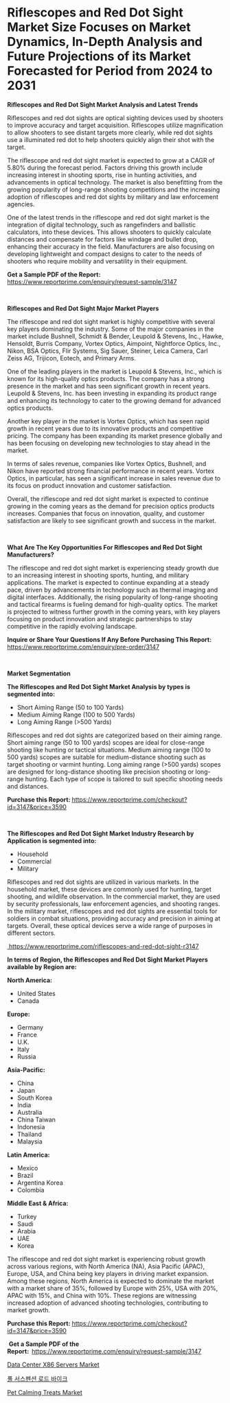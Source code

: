 <p><h1>Riflescopes and Red Dot Sight Market Size Focuses on Market Dynamics, In-Depth Analysis and Future Projections of its Market Forecasted for Period from 2024 to 2031</h1></p><p><strong>Riflescopes and Red Dot Sight Market Analysis and Latest Trends</strong></p>
<p><p>Riflescopes and red dot sights are optical sighting devices used by shooters to improve accuracy and target acquisition. Riflescopes utilize magnification to allow shooters to see distant targets more clearly, while red dot sights use a illuminated red dot to help shooters quickly align their shot with the target.</p><p>The riflescope and red dot sight market is expected to grow at a CAGR of 5.80% during the forecast period. Factors driving this growth include increasing interest in shooting sports, rise in hunting activities, and advancements in optical technology. The market is also benefitting from the growing popularity of long-range shooting competitions and the increasing adoption of riflescopes and red dot sights by military and law enforcement agencies.</p><p>One of the latest trends in the riflescope and red dot sight market is the integration of digital technology, such as rangefinders and ballistic calculators, into these devices. This allows shooters to quickly calculate distances and compensate for factors like windage and bullet drop, enhancing their accuracy in the field. Manufacturers are also focusing on developing lightweight and compact designs to cater to the needs of shooters who require mobility and versatility in their equipment.</p></p>
<p><strong>Get a Sample PDF of the Report:&nbsp;</strong> <a href="https://www.reportprime.com/enquiry/request-sample/3147">https://www.reportprime.com/enquiry/request-sample/3147</a></p>
<p>&nbsp;</p>
<p><strong>Riflescopes and Red Dot Sight Major Market Players</strong></p>
<p><p>The riflescope and red dot sight market is highly competitive with several key players dominating the industry. Some of the major companies in the market include Bushnell, Schmidt & Bender, Leupold & Stevens, Inc., Hawke, Hensoldt, Burris Company, Vortex Optics, Aimpoint, Nightforce Optics, Inc., Nikon, BSA Optics, Flir Systems, Sig Sauer, Steiner, Leica Camera, Carl Zeiss AG, Trijicon, Eotech, and Primary Arms.</p><p>One of the leading players in the market is Leupold & Stevens, Inc., which is known for its high-quality optics products. The company has a strong presence in the market and has seen significant growth in recent years. Leupold & Stevens, Inc. has been investing in expanding its product range and enhancing its technology to cater to the growing demand for advanced optics products.</p><p>Another key player in the market is Vortex Optics, which has seen rapid growth in recent years due to its innovative products and competitive pricing. The company has been expanding its market presence globally and has been focusing on developing new technologies to stay ahead in the market.</p><p>In terms of sales revenue, companies like Vortex Optics, Bushnell, and Nikon have reported strong financial performance in recent years. Vortex Optics, in particular, has seen a significant increase in sales revenue due to its focus on product innovation and customer satisfaction.</p><p>Overall, the riflescope and red dot sight market is expected to continue growing in the coming years as the demand for precision optics products increases. Companies that focus on innovation, quality, and customer satisfaction are likely to see significant growth and success in the market.</p></p>
<p>&nbsp;</p>
<p><strong>What Are The Key Opportunities For Riflescopes and Red Dot Sight Manufacturers?</strong></p>
<p><p>The riflescope and red dot sight market is experiencing steady growth due to an increasing interest in shooting sports, hunting, and military applications. The market is expected to continue expanding at a steady pace, driven by advancements in technology such as thermal imaging and digital interfaces. Additionally, the rising popularity of long-range shooting and tactical firearms is fueling demand for high-quality optics. The market is projected to witness further growth in the coming years, with key players focusing on product innovation and strategic partnerships to stay competitive in the rapidly evolving landscape.</p></p>
<p><strong>Inquire or Share Your Questions If Any Before Purchasing This Report:</strong> <a href="https://www.reportprime.com/enquiry/pre-order/3147">https://www.reportprime.com/enquiry/pre-order/3147</a></p>
<p>&nbsp;</p>
<p><strong>Market Segmentation</strong></p>
<p><strong>The Riflescopes and Red Dot Sight Market Analysis by types is segmented into:</strong></p>
<p><ul><li>Short Aiming Range (50 to 100 Yards)</li><li>Medium Aiming Range (100 to 500 Yards)</li><li>Long Aiming Range (>500 Yards)</li></ul></p>
<p><p>Riflescopes and red dot sights are categorized based on their aiming range. Short aiming range (50 to 100 yards) scopes are ideal for close-range shooting like hunting or tactical situations. Medium aiming range (100 to 500 yards) scopes are suitable for medium-distance shooting such as target shooting or varmint hunting. Long aiming range (>500 yards) scopes are designed for long-distance shooting like precision shooting or long-range hunting. Each type of scope is tailored to suit specific shooting needs and distances.</p></p>
<p><strong>Purchase this Report:&nbsp;</strong><a href="https://www.reportprime.com/checkout?id=3147&price=3590">https://www.reportprime.com/checkout?id=3147&price=3590</a></p>
<p>&nbsp;</p>
<p><strong>The Riflescopes and Red Dot Sight Market Industry Research by Application is segmented into:</strong></p>
<p><ul><li>Household</li><li>Commercial</li><li>Military</li></ul></p>
<p><p>Riflescopes and red dot sights are utilized in various markets. In the household market, these devices are commonly used for hunting, target shooting, and wildlife observation. In the commercial market, they are used by security professionals, law enforcement agencies, and shooting ranges. In the military market, riflescopes and red dot sights are essential tools for soldiers in combat situations, providing accuracy and precision in aiming at targets. Overall, these optical devices serve a wide range of purposes in different sectors.</p></p>
<p><a href="https://www.reportprime.com/riflescopes-and-red-dot-sight-r3147">&nbsp;https://www.reportprime.com/riflescopes-and-red-dot-sight-r3147</a></p>
<p><strong>In terms of Region, the Riflescopes and Red Dot Sight Market Players available by Region are:</strong></p>
<p>
    <p> <strong> North America: </strong>
        <ul>
            <li>United States</li>
            <li>Canada</li>
        </ul>
        </p> 
    <p> <strong> Europe: </strong>
        <ul>
            <li>Germany</li>
            <li>France</li>
            <li>U.K.</li>
            <li>Italy</li>
            <li>Russia</li>
        </ul>
        </p> 
    <p> <strong> Asia-Pacific: </strong>
        <ul>
            <li>China</li>
            <li>Japan</li>
            <li>South Korea</li>
            <li>India</li>
            <li>Australia</li>
            <li>China Taiwan</li>
            <li>Indonesia</li>
            <li>Thailand</li>
            <li>Malaysia</li>
        </ul>
        </p> 
    <p> <strong> Latin America: </strong>
        <ul>
            <li>Mexico</li>
            <li>Brazil</li>
            <li>Argentina Korea</li>
            <li>Colombia</li>
        </ul>
        </p> 
    <p> <strong> Middle East & Africa: </strong>
        <ul>
            <li>Turkey</li>
            <li>Saudi</li>
            <li>Arabia</li>
            <li>UAE</li>
            <li>Korea</li>
        </ul>
    </p>
    </p>
<p><p>The riflescope and red dot sight market is experiencing robust growth across various regions, with North America (NA), Asia Pacific (APAC), Europe, USA, and China being key players in driving market expansion. Among these regions, North America is expected to dominate the market with a market share of 35%, followed by Europe with 25%, USA with 20%, APAC with 15%, and China with 10%. These regions are witnessing increased adoption of advanced shooting technologies, contributing to market growth.</p></p>
<p><strong>Purchase this Report: </strong><a href="https://www.reportprime.com/checkout?id=3147&price=3590">https://www.reportprime.com/checkout?id=3147&price=3590</a></p>
<p>&nbsp;<strong>Get a Sample PDF of the Report:&nbsp;&nbsp;</strong><a href="https://www.reportprime.com/enquiry/request-sample/3147">https://www.reportprime.com/enquiry/request-sample/3147</a></p>
<p><strong></strong></p>
<p><p><a href="https://github.com/lbird53714/Market-Research-Report-List-4/blob/main/data-center-x86-servers-market.md">Data Center X86 Servers Market</a></p><p><a href="https://github.com/vdhdwjyp90142/Market-Research-Report-List-2/blob/main/256373669598.md">풀 서스펜션 로드 바이크</a></p><p><a href="https://issuu.com/reportprime-2/docs/pet-calming-treats-market-size-2030.pptx">Pet Calming Treats Market</a></p></p>